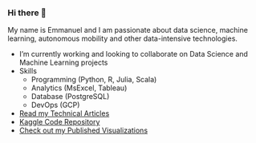 ### Hi there 👋
My name is Emmanuel and I am passionate about data science, machine learning, autonomous mobility and other data-intensive technologies.

- I’m currently working and looking to collaborate on Data Science and Machine Learning projects 
- Skills
  - Programming (Python, R, Julia, Scala)
  - Analytics (MsExcel, Tableau)
  - Database (PostgreSQL)
  - DevOps (GCP)
- [Read my Technical Articles](https://emmanuelogebe.hashnode.dev/)
- [Kaggle Code Repository](https://www.kaggle.com/emmanuelogebe/code)
- [Check out my Published Visualizations](https://public.tableau.com/app/profile/emmanuel.ogebe1)
